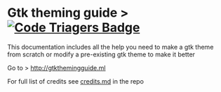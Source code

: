 # Gtk theming guide > [![Code Triagers Badge](https://www.codetriage.com/surajmandalcell/gtk-theming-guide/badges/users.svg)](https://www.codetriage.com/surajmandalcell/gtk-theming-guide)

This documentation includes all the help you need to make a gtk theme from scratch or modify a pre-existing gtk theme to make it better

Go to > http://gtkthemingguide.ml

For full list of credits see [credits.md](credits.md) in the repo


